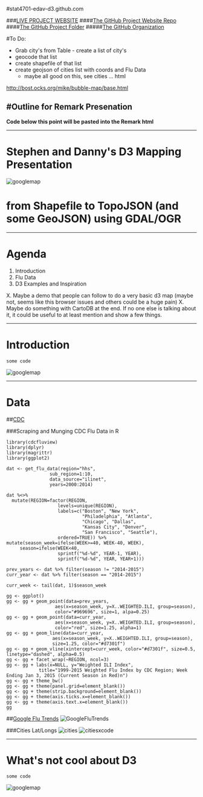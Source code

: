 #stat4701-edav-d3.github.com

###[LIVE PROJECT WEBSITE](http://stat4701-edav-d3.github.io/)
####[The GitHub Project Website Repo](https://github.com/stat4701-edav-d3/stat4701-edav-d3.github.com)
####[The GitHub Project Folder](https://github.com/stat4701-edav-d3/d3-presentation)
#####[The GitHub Organization](https://github.com/stat4701-edav-d3)

#To Do:

* Grab city's from Table - create a list of city's
* geocode that list
* create shapefile of that list
* create geojson of cities list with coords and Flu Data
	* maybe all good on this, see cities ... html 

http://bost.ocks.org/mike/bubble-map/base.html




#Outline for Remark Presenation
---

**Code below this point will be pasted into the Remark html**

---


# Stephen and Danny's D3 Mapping Presentation
![googlemap](https://raw.githubusercontent.com/stat4701-edav-d3/stat4701-edav-d3.github.com/master/remark-develop/img/googlemap.jpg)   
# from Shapefile to TopoJSON (and some GeoJSON) using GDAL/OGR

---

# Agenda

1. Introduction
2. Flu Data
3. D3 Examples and Inspiration


X. Maybe a demo that people can follow to do a very basic d3 map (maybe not, seems like this browser issues and others could be a huge pain)
X. Maybe do something with CartoDB at the end. If no one else is talking about it, it could be useful to at least mention and show a few things.

---

# Introduction

    some code

![googlemap](https://raw.githubusercontent.com/stat4701-edav-d3/stat4701-edav-d3.github.com/master/remark-develop/img/googlemap.jpg)    


---

# Data

##[CDC](http://www.cdc.gov/flu/weekly/fluactivitysurv.htm)

###Scraping and Munging CDC Flu Data in R

    library(cdcfluview)
    library(dplyr)
    library(magrittr)
    library(ggplot2)

    dat <- get_flu_data(region="hhs", 
                    sub_region=1:10, 
                    data_source="ilinet", 
                    years=2000:2014)

    dat %<>%
      mutate(REGION=factor(REGION,
                       levels=unique(REGION),
                       labels=c("Boston", "New York",
                                "Philadelphia", "Atlanta",
                                "Chicago", "Dallas",
                                "Kansas City", "Denver",
                                "San Francisco", "Seattle"),
                       ordered=TRUE)) %>%
    mutate(season_week=ifelse(WEEK>=40, WEEK-40, WEEK),
         season=ifelse(WEEK<40,
                       sprintf("%d-%d", YEAR-1, YEAR),
                       sprintf("%d-%d", YEAR, YEAR+1)))

    prev_years <- dat %>% filter(season != "2014-2015")
    curr_year <- dat %>% filter(season == "2014-2015")

    curr_week <- tail(dat, 1)$season_week

    gg <- ggplot()
    gg <- gg + geom_point(data=prev_years,
                      aes(x=season_week, y=X..WEIGHTED.ILI, group=season),
                      color="#969696", size=1, alpa=0.25)
    gg <- gg + geom_point(data=curr_year,
                      aes(x=season_week, y=X..WEIGHTED.ILI, group=season),
                      color="red", size=1.25, alpha=1)
    gg <- gg + geom_line(data=curr_year, 
                     aes(x=season_week, y=X..WEIGHTED.ILI, group=season),
                     size=1.25, color="#d7301f")
    gg <- gg + geom_vline(xintercept=curr_week, color="#d7301f", size=0.5, linetype="dashed", alpha=0.5)
    gg <- gg + facet_wrap(~REGION, ncol=3)
    gg <- gg + labs(x=NULL, y="Weighted ILI Index", 
                title="1999-2015 Weighted Flu Index by CDC Region; Week Ending Jan 3, 2015 (Current Season in Red)n")
    gg <- gg + theme_bw()
    gg <- gg + theme(panel.grid=element_blank())
    gg <- gg + theme(strip.background=element_blank())
    gg <- gg + theme(axis.ticks.x=element_blank())
    gg <- gg + theme(axis.text.x=element_blank())
    gg

##[Google Flu Trends](https://www.google.org/flutrends/us/#US)
![GoogleFluTrends](https://raw.githubusercontent.com/stat4701-edav-d3/stat4701-edav-d3.github.com/master/remark-develop/img/google_flu_trends.png)


###Cities Lat/Longs
![cities](https://raw.githubusercontent.com/stat4701-edav-d3/stat4701-edav-d3.github.com/master/remark-develop/img/seeing-latlngs-in-source-from-google-trends.png)
![citiesxcode](https://raw.githubusercontent.com/stat4701-edav-d3/stat4701-edav-d3.github.com/master/remark-develop/img/seeing-latlngs-in-xcode.png)



---

# What's not cool about D3

    some code

![googlemap](https://raw.githubusercontent.com/stat4701-edav-d3/stat4701-edav-d3.github.com/master/remark-develop/img/googlemap.jpg)  

